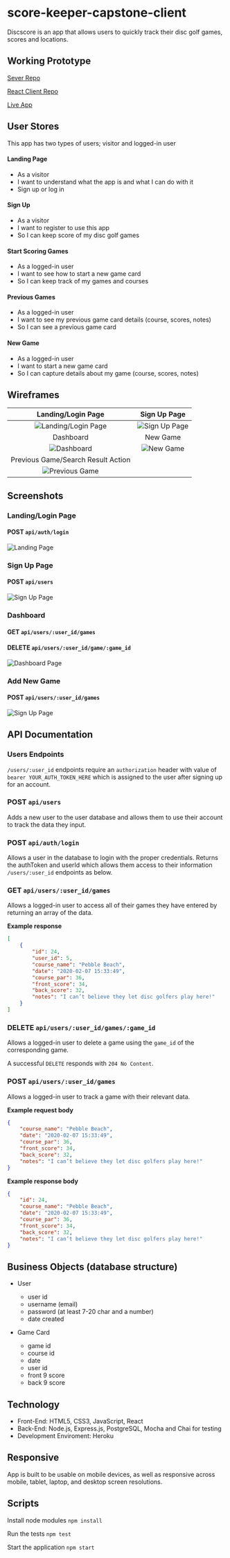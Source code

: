 # score-keeper-capstone-client

Discscore is an app that allows users to quickly track their disc golf games, scores and locations.

## Working Prototype
[Sever Repo](https://github.com/thanneman/score-keeper-capstone-server)

[React Client Repo](https://github.com/thanneman/score-keeper-capstone-client)

[Live App](https://discscore.now.sh/)

## User Stores
This app has two types of users; visitor and logged-in user

#### Landing Page
* As a visitor
* I want to understand what the app is and what I can do with it
* Sign up or log in

#### Sign Up
* As a visitor
* I want to register to use this app
* So I can keep score of my disc golf games

#### Start Scoring Games
* As a logged-in user
* I want to see how to start a new game card
* So I can keep track of my games and courses

#### Previous Games
* As a logged-in user
* I want to see my previous game card details (course, scores, notes)
* So I can see a previous game card

#### New Game
* As a logged-in user
* I want to start a new game card
* So I can capture details about my game (course, scores, notes)

## Wireframes
Landing/Login Page | Sign Up Page
:-------------------------:|:-------------------------:
![Landing/Login Page](/github-images/wireframes/landing.jpg)  |  ![Sign Up Page](/github-images/wireframes/signup.jpg)
Dashboard | New Game
![Dashboard](/github-images/wireframes/dashboard.jpg) | ![New Game](/github-images/wireframes/newgame.jpg)
Previous Game/Search Result Action |
![Previous Game](/github-images/wireframes/prevgame.jpg) |

## Screenshots

### **Landing/Login Page**
#### POST `api/auth/login`
<img src="/github-images/screenshots/landing.png" alt="Landing Page">

### **Sign Up Page**
#### POST `api/users`
<img src="/github-images/screenshots/signup.png" alt="Sign Up Page">

### **Dashboard**
#### GET `api/users/:user_id/games`
#### DELETE `api/users/:user_id/game/:game_id`
<img src="/github-images/screenshots/dashboard.png" alt="Dashboard Page">

### **Add New Game**
#### POST `api/users/:user_id/games`
<img src="/github-images/screenshots/newgame.png" alt="Sign Up Page">

## API Documentation

### Users Endpoints
`/users/:user_id` endpoints require an `authorization` header with value of `bearer YOUR_AUTH_TOKEN_HERE` which is assigned to the user after signing up for an account.

### POST `api/users`
Adds a new user to the user database and allows them to use their account to track the data they input. 

### POST `api/auth/login`
Allows a user in the database to login with the proper credentials. Returns the authToken and userId which allows them access to their information `/users/:user_id` endpoints as below.

### GET `api/users/:user_id/games`
Allows a logged-in user to access all of their games they have entered by returning an array of the data.

**Example response**
```JSON
[
    {
        "id": 24,
        "user_id": 5,
        "course_name": "Pebble Beach",
        "date": "2020-02-07 15:33:49",
        "course_par": 36,
        "front_score": 34,
        "back_score": 32,
        "notes": "I can’t believe they let disc golfers play here!"
    }
]
```

### DELETE `api/users/:user_id/games/:game_id`
Allows a logged-in user to delete a game using the `game_id` of the corresponding game.

A successful `DELETE` responds with `204 No Content`.

### POST `api/users/:user_id/games`
Allows a logged-in user to track a game with their relevant data.

**Example request body**
```JSON
{
    "course_name": "Pebble Beach",
    "date": "2020-02-07 15:33:49",
    "course_par": 36,
    "front_score": 34,
    "back_score": 32,
    "notes": "I can’t believe they let disc golfers play here!"
}
```
**Example response body**
```JSON
{
    "id": 24,
    "course_name": "Pebble Beach",
    "date": "2020-02-07 15:33:49",
    "course_par": 36,
    "front_score": 34,
    "back_score": 32,
    "notes": "I can’t believe they let disc golfers play here!"
}
```

## Business Objects (database structure)
* User
    * user id
    * username (email)
    * password (at least 7-20 char and a number)
    * date created

* Game Card
    * game id
    * course id
    * date
    * user id
    * front 9 score
    * back 9 score

## Technology
* Front-End: HTML5, CSS3, JavaScript, React
* Back-End: Node.js, Express.js, PostgreSQL, Mocha and Chai for testing
* Development Enviroment: Heroku

## Responsive
App is built to be usable on mobile devices, as well as responsive across mobile, tablet, laptop, and desktop screen resolutions.

## Scripts
Install node modules `npm install`

Run the tests `npm test`

Start the application `npm start`
